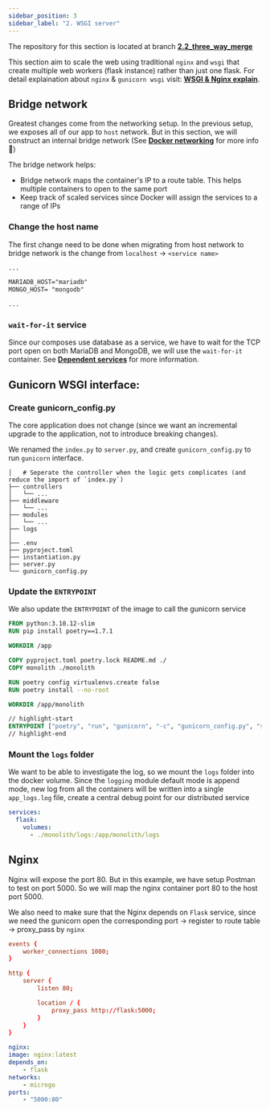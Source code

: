 ```yaml
---
sidebar_position: 3
sidebar_label: "2. WSGI server"
---
```


The repository for this section is located at branch **[2.2_three_way_merge](https://github.com/highlander-spirou/microgo/tree/1_Monolith_architecture)**

This section aim to scale the web using traditional `nginx` and `wsgi` that create multiple web workers (flask instance) rather than just one flask. For detail explaination about `nginx` & `gunicorn wsgi` visit: **[WSGI & Nginx explain](/docs/tutorial-basics/wsgi-and-nginx)**.

## Bridge network

Greatest changes come from the networking setup. In the previous setup, we exposes all of our app to `host` network. But in this section, we will construct an internal bridge network (See **[Docker networking](/docs/tutorial-basics/docker-network)** for more info 👀)

The bridge network helps:
- Bridge network maps the container's IP to a route table. This helps multiple containers to open to the same port
- Keep track of scaled services since Docker will assign the services to a range of IPs 

### Change the host name
The first change need to be done when migrating from host network to bridge network is the change from `localhost` -> `<service name>` 

```md title="monolith/.env"
...

MARIADB_HOST="mariadb"
MONGO_HOST= "mongodb"

...
```
### `wait-for-it` service

Since our composes use database as a service, we have to wait for the TCP port open on both MariaDB and MongoDB, we will use the `wait-for-it` container. See **[Dependent services](/docs/tutorial-basics/dependent-service)** for more information.

## Gunicorn WSGI interface:

### Create gunicorn_config.py

The core application does not change (since we want an incremental upgrade to the application, not to introduce breaking changes).

We renamed the `index.py` to `server.py`, and create `gunicorn_config.py` to run `gunicorn` interface.

```mdx title="Monolith"
│   # Seperate the controller when the logic gets complicates (and reduce the import of `index.py`)
├── controllers
│   └── ...
├── middleware
│   └── ...
├── modules
│   └── ...
├── logs
│
├── .env
├── pyproject.toml
├── instantiation.py
├── server.py
└── gunicorn_config.py
```

### Update the `ENTRYPOINT`

We also update the `ENTRYPOINT` of the image to call the gunicorn service

```Dockerfile title="Dockerfile"
FROM python:3.10.12-slim
RUN pip install poetry==1.7.1

WORKDIR /app

COPY pyproject.toml poetry.lock README.md ./
COPY monolith ./monolith

RUN poetry config virtualenvs.create false
RUN poetry install --no-root

WORKDIR /app/monolith

// highlight-start
ENTRYPOINT ["poetry", "run", "gunicorn", "-c", "gunicorn_config.py", "server:app"]
// highlight-end
```

### Mount the `logs` folder

We want to be able to investigate the log, so we mount the `logs` folder into the docker volume. Since the `logging` module default mode is append mode, new log from all the containers will be written into a single `app_logs.log` file, create a central debug point for our distributed service

```yml title="docker-compose.yml"
services:
  flask:
    volumes:
      - ./monolith/logs:/app/monolith/logs
```

## Nginx

Nginx will expose the port 80. But in this example, we have setup Postman to test on port 5000. So we will map the nginx container port 80 to the host port 5000.

We also need to make sure that the Nginx depends on `Flask` service, since we need the gunicorn open the corresponding port -> register to route table -> proxy_pass by `nginx`

```conf title="nginx.conf"
events {
    worker_connections 1000;
}

http {
    server {
        listen 80;

        location / {
            proxy_pass http://flask:5000;
        }
    }
}
```

```yml title="docker-compose.yml"
nginx:
image: nginx:latest
depends_on:
    - flask
networks:
    - microgo
ports:
    - "5000:80"
```

